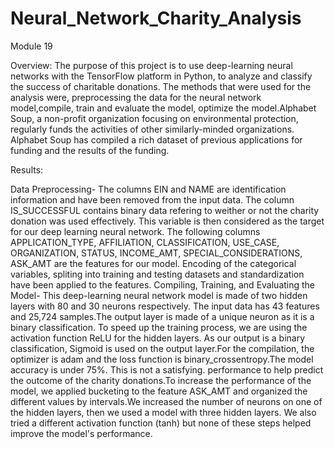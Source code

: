 # Neural_Network_Charity_Analysis
Module 19

Overview: The purpose of this project is to use deep-learning neural networks with the TensorFlow platform in Python, to analyze and classify the success of charitable donations. The methods that were used for the analysis were, preprocessing the data for the neural network model,compile, train and evaluate the model,
optimize the model.Alphabet Soup, a non-profit organization focusing on environmental protection, regularly funds the activities of other similarly-minded organizations. Alphabet Soup has compiled a rich dataset of previous applications for funding and the results of the funding.


Results:

Data Preprocessing- 
The columns EIN and NAME are identification information and have been removed from the input data.
The column IS_SUCCESSFUL contains binary data refering to weither or not the charity donation was used effectively. This variable is then considered as the target for our deep learning neural network.
The following columns APPLICATION_TYPE, AFFILIATION, CLASSIFICATION, USE_CASE, ORGANIZATION, STATUS, INCOME_AMT, SPECIAL_CONSIDERATIONS, ASK_AMT are the features for our model.
Encoding of the categorical variables, spliting into training and testing datasets and standardization have been applied to the features.
Compiling, Training, and Evaluating the Model- 
This deep-learning neural network model is made of two hidden layers with 80 and 30 neurons respectively.
The input data has 43 features and 25,724 samples.The output layer is made of a unique neuron as it is a binary classification.
To speed up the training process, we are using the activation function ReLU for the hidden layers. As our output is a binary classification, Sigmoid is used on the output layer.For the compilation, the optimizer is adam and the loss function is binary_crossentropy.The model accuracy is under 75%. This is not a satisfying. performance to help predict the outcome of the charity donations.To increase the performance of the model, we applied bucketing to the feature ASK_AMT and organized the different values by intervals.We increased the number of neurons on one of the hidden layers, then we used a model with three hidden layers.
We also tried a different activation function (tanh) but none of these steps helped improve the model's performance.
